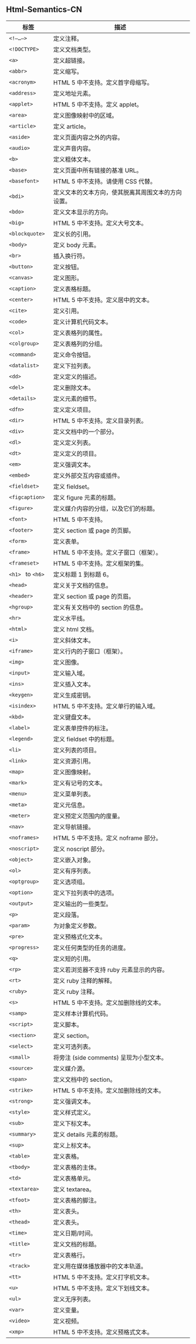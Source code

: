 ## Html-Semantics-CN

| 标签 |  描述|
| --- | --- |
| `<!–…–> ` |	定义注释。 |
| `<!DOCTYPE> ` |	定义文档类型。 |
|  `<a> `|	定义超链接。 |
| `<abbr> ` |	定义缩写。 |
| `<acronym> ` |	HTML 5 中不支持。定义首字母缩写。
| `<address> ` |	定义地址元素。
| `<applet> ` |	HTML 5 中不支持。定义 applet。
| `<area> ` |	定义图像映射中的区域。
| `<article> ` |	定义 article。
| `<aside> ` |	定义页面内容之外的内容。
| `<audio> ` |	定义声音内容。
| `<b> ` |	定义粗体文本。
| `<base> ` |	定义页面中所有链接的基准 URL。
| `<basefont> ` |	HTML 5 中不支持。请使用 CSS 代替。
| `<bdi> ` |	定义文本的文本方向，使其脱离其周围文本的方向设置。
| `<bdo> ` |	定义文本显示的方向。
| `<big> ` |	HTML 5 中不支持。定义大号文本。
| `<blockquote> ` |	定义长的引用。
| `<body> ` |	定义 body 元素。
| `<br> ` |	插入换行符。
| `<button> ` |	定义按钮。
| `<canvas> ` |	定义图形。
| `<caption> ` |	定义表格标题。
| `<center> ` |	HTML 5 中不支持。定义居中的文本。
| `<cite> ` |	定义引用。
| `<code> ` |	定义计算机代码文本。
| `<col> ` |	定义表格列的属性。
| `<colgroup> ` |	定义表格列的分组。
| `<command> ` |	定义命令按钮。
| `<datalist> ` |	定义下拉列表。
| `<dd> ` |	定义定义的描述。
| `<del> ` |	定义删除文本。
| `<details> ` |	定义元素的细节。
| `<dfn> ` |	定义定义项目。
| `<dir> ` |	HTML 5 中不支持。定义目录列表。
| `<div> ` |	定义文档中的一个部分。
| `<dl> ` |	定义定义列表。
| `<dt> ` |	定义定义的项目。
| `<em> ` |	定义强调文本。
| `<embed> ` |	定义外部交互内容或插件。
| `<fieldset> ` |	定义 fieldset。
| `<figcaption> ` |	定义 figure 元素的标题。
| `<figure> ` |	定义媒介内容的分组，以及它们的标题。
| `<font> ` |	HTML 5 中不支持。
| `<footer> ` |	定义 section 或 page 的页脚。
| `<form> ` |	定义表单。
| `<frame> ` |	HTML 5 中不支持。定义子窗口（框架）。
| `<frameset> ` |	HTML 5 中不支持。定义框架的集。
| `<h1> `  to  `<h6> ` |	定义标题 1 到标题 6。
| `<head> ` |	定义关于文档的信息。
| `<header> ` |	定义 section 或 page 的页眉。
| `<hgroup> ` |	定义有关文档中的 section 的信息。
| `<hr> ` |	定义水平线。
| `<html> ` |	定义 html 文档。
| `<i> ` |	定义斜体文本。
| `<iframe> ` |	定义行内的子窗口（框架）。
| `<img> ` |	定义图像。
| `<input> ` |	定义输入域。
| `<ins> ` |	定义插入文本。
| `<keygen> ` |	定义生成密钥。
| `<isindex> ` |	HTML 5 中不支持。定义单行的输入域。
| `<kbd> ` |	定义键盘文本。
| `<label> ` |	定义表单控件的标注。
| `<legend> ` |	定义 fieldset 中的标题。
| `<li> ` |	定义列表的项目。
| `<link> ` |	定义资源引用。
| `<map> ` |	定义图像映射。
| `<mark> ` |	定义有记号的文本。
| `<menu> ` |	定义菜单列表。
| `<meta> ` |	定义元信息。
| `<meter> ` |	定义预定义范围内的度量。
| `<nav> ` |	定义导航链接。
| `<noframes> ` |	HTML 5 中不支持。定义 noframe 部分。
| `<noscript> ` |	定义 noscript 部分。
| `<object> ` |	定义嵌入对象。
| `<ol> ` |	定义有序列表。
| `<optgroup> ` |	定义选项组。
| `<option> ` |	定义下拉列表中的选项。
| `<output> ` |	定义输出的一些类型。
| `<p> ` |	定义段落。
| `<param> ` |	为对象定义参数。
| `<pre> ` |	定义预格式化文本。
| `<progress> ` |	定义任何类型的任务的进度。
| `<q> ` |	定义短的引用。
| `<rp> ` |	定义若浏览器不支持 ruby 元素显示的内容。
| `<rt> ` |	定义 ruby 注释的解释。
| `<ruby> ` |	定义 ruby 注释。
| `<s> ` |	HTML 5 中不支持。定义加删除线的文本。
| `<samp> ` |	定义样本计算机代码。
| `<script> ` |	定义脚本。
| `<section> ` |	定义 section。
| `<select> ` |	定义可选列表。
| `<small> ` |	将旁注 (side comments) 呈现为小型文本。
| `<source> ` |	定义媒介源。
| `<span> ` |	定义文档中的 section。
| `<strike> ` |	HTML 5 中不支持。定义加删除线的文本。
| `<strong> ` |	定义强调文本。
| `<style> ` |	定义样式定义。
| `<sub> ` |	定义下标文本。
| `<summary> ` |	定义 details 元素的标题。
| `<sup> ` |	定义上标文本。
| `<table> ` |	定义表格。
| `<tbody> ` |	定义表格的主体。
| `<td> ` |	定义表格单元。
| `<textarea> ` |	定义 textarea。
| `<tfoot> ` |	定义表格的脚注。
| `<th> ` |	定义表头。
| `<thead> ` |	定义表头。
| `<time> ` |	定义日期/时间。
| `<title> ` |	定义文档的标题。
| `<tr> ` |	定义表格行。
| `<track> ` |	定义用在媒体播放器中的文本轨道。
| `<tt> ` |	HTML 5 中不支持。定义打字机文本。
| `<u> ` |	HTML 5 中不支持。定义下划线文本。
| `<ul> ` |	定义无序列表。
| `<var> ` |	定义变量。
| `<video> ` |	定义视频。
| `<xmp> ` |	HTML 5 中不支持。定义预格式文本。